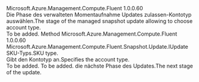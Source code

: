 <Type Name="IWithSku" FullName="Microsoft.Azure.Management.Compute.Fluent.Snapshot.Update.IWithSku">
  <TypeSignature Language="C#" Value="public interface IWithSku" />
  <TypeSignature Language="ILAsm" Value=".class public interface auto ansi abstract IWithSku" />
  <TypeSignature Language="DocId" Value="T:Microsoft.Azure.Management.Compute.Fluent.Snapshot.Update.IWithSku" />
  <TypeSignature Language="VB.NET" Value="Public Interface IWithSku" />
  <TypeSignature Language="F#" Value="type IWithSku = interface" />
  <AssemblyInfo>
    <AssemblyName>Microsoft.Azure.Management.Compute.Fluent</AssemblyName>
    <AssemblyVersion>1.0.0.60</AssemblyVersion>
  </AssemblyInfo>
  <Interfaces />
  <Docs>
    <summary>
            <span data-ttu-id="6741c-101">Die Phase des verwalteten Momentaufnahme Updates zulassen-Kontotyp auswählen.</span><span class="sxs-lookup"><span data-stu-id="6741c-101">The stage of the managed snapshot update allowing to choose account type.</span></span>
            </summary>
    <remarks>To be added.</remarks>
  </Docs>
  <Members>
    <Member MemberName="WithSku">
      <MemberSignature Language="C#" Value="public Microsoft.Azure.Management.Compute.Fluent.Snapshot.Update.IUpdate WithSku (Microsoft.Azure.Management.Compute.Fluent.Models.DiskSkuTypes sku);" />
      <MemberSignature Language="ILAsm" Value=".method public hidebysig newslot virtual instance class Microsoft.Azure.Management.Compute.Fluent.Snapshot.Update.IUpdate WithSku(class Microsoft.Azure.Management.Compute.Fluent.Models.DiskSkuTypes sku) cil managed" />
      <MemberSignature Language="DocId" Value="M:Microsoft.Azure.Management.Compute.Fluent.Snapshot.Update.IWithSku.WithSku(Microsoft.Azure.Management.Compute.Fluent.Models.DiskSkuTypes)" />
      <MemberSignature Language="VB.NET" Value="Public Function WithSku (sku As DiskSkuTypes) As IUpdate" />
      <MemberSignature Language="F#" Value="abstract member WithSku : Microsoft.Azure.Management.Compute.Fluent.Models.DiskSkuTypes -&gt; Microsoft.Azure.Management.Compute.Fluent.Snapshot.Update.IUpdate" Usage="iWithSku.WithSku sku" />
      <MemberType>Method</MemberType>
      <AssemblyInfo>
        <AssemblyName>Microsoft.Azure.Management.Compute.Fluent</AssemblyName>
        <AssemblyVersion>1.0.0.60</AssemblyVersion>
      </AssemblyInfo>
      <ReturnValue>
        <ReturnType>Microsoft.Azure.Management.Compute.Fluent.Snapshot.Update.IUpdate</ReturnType>
      </ReturnValue>
      <Parameters>
        <Parameter Name="sku" Type="Microsoft.Azure.Management.Compute.Fluent.Models.DiskSkuTypes" />
      </Parameters>
      <Docs>
        <param name="sku"><span data-ttu-id="6741c-102">SKU-Typs.</span><span class="sxs-lookup"><span data-stu-id="6741c-102">SKU type.</span></span></param>
        <summary>
            <span data-ttu-id="6741c-103">Gibt den Kontotyp an.</span><span class="sxs-lookup"><span data-stu-id="6741c-103">Specifies the account type.</span></span>
            </summary>
        <returns>To be added.</returns>
        <remarks>To be added.</remarks>
        <return><span data-ttu-id="6741c-104">die nächste Phase des Updates.</span><span class="sxs-lookup"><span data-stu-id="6741c-104">The next stage of the update.</span></span></return>
      </Docs>
    </Member>
  </Members>
</Type>